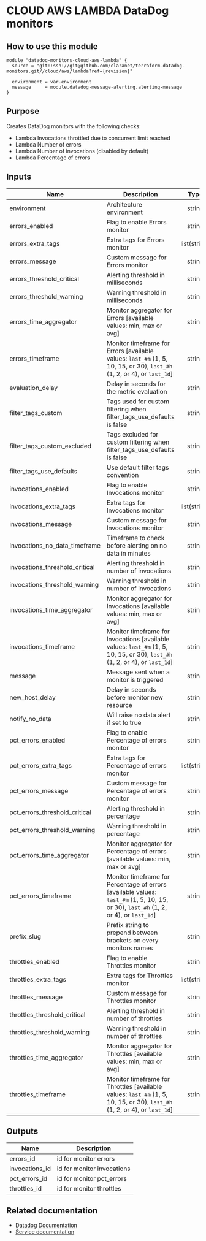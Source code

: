 # CLOUD AWS LAMBDA DataDog monitors

## How to use this module

```
module "datadog-monitors-cloud-aws-lambda" {
  source = "git::ssh://git@github.com/claranet/terraform-datadog-monitors.git//cloud/aws/lambda?ref={revision}"

  environment = var.environment
  message     = module.datadog-message-alerting.alerting-message
}

```

## Purpose

Creates DataDog monitors with the following checks:

- Lambda Invocations throttled due to concurrent limit reached
- Lambda Number of errors
- Lambda Number of invocations (disabled by default)
- Lambda Percentage of errors

## Inputs

| Name | Description | Type | Default | Required |
|------|-------------|:----:|:-----:|:-----:|
| environment | Architecture environment | string | n/a | yes |
| errors\_enabled | Flag to enable Errors monitor | string | `"false"` | no |
| errors\_extra\_tags | Extra tags for Errors monitor | list(string) | `[]` | no |
| errors\_message | Custom message for Errors monitor | string | `""` | no |
| errors\_threshold\_critical | Alerting threshold in milliseconds | string | `"3"` | no |
| errors\_threshold\_warning | Warning threshold in milliseconds | string | `"1"` | no |
| errors\_time\_aggregator | Monitor aggregator for Errors [available values: min, max or avg] | string | `"sum"` | no |
| errors\_timeframe | Monitor timeframe for Errors [available values: `last_#m` (1, 5, 10, 15, or 30), `last_#h` (1, 2, or 4), or `last_1d`] | string | `"last_1h"` | no |
| evaluation\_delay | Delay in seconds for the metric evaluation | string | `"900"` | no |
| filter\_tags\_custom | Tags used for custom filtering when filter_tags_use_defaults is false | string | `"*"` | no |
| filter\_tags\_custom\_excluded | Tags excluded for custom filtering when filter_tags_use_defaults is false | string | `""` | no |
| filter\_tags\_use\_defaults | Use default filter tags convention | string | `"true"` | no |
| invocations\_enabled | Flag to enable Invocations monitor | string | `"false"` | no |
| invocations\_extra\_tags | Extra tags for Invocations monitor | list(string) | `[]` | no |
| invocations\_message | Custom message for Invocations monitor | string | `""` | no |
| invocations\_no\_data\_timeframe | Timeframe to check before alerting on no data in minutes | string | `"120"` | no |
| invocations\_threshold\_critical | Alerting threshold in number of invocations | string | `"1"` | no |
| invocations\_threshold\_warning | Warning threshold in number of invocations | string | `"2"` | no |
| invocations\_time\_aggregator | Monitor aggregator for Invocations [available values: min, max or avg] | string | `"sum"` | no |
| invocations\_timeframe | Monitor timeframe for Invocations [available values: `last_#m` (1, 5, 10, 15, or 30), `last_#h` (1, 2, or 4), or `last_1d`] | string | `"last_30m"` | no |
| message | Message sent when a monitor is triggered | string | n/a | yes |
| new\_host\_delay | Delay in seconds before monitor new resource | string | `"300"` | no |
| notify\_no\_data | Will raise no data alert if set to true | string | `"true"` | no |
| pct\_errors\_enabled | Flag to enable Percentage of errors monitor | string | `"true"` | no |
| pct\_errors\_extra\_tags | Extra tags for Percentage of errors monitor | list(string) | `[]` | no |
| pct\_errors\_message | Custom message for Percentage of errors monitor | string | `""` | no |
| pct\_errors\_threshold\_critical | Alerting threshold in percentage | string | `"30"` | no |
| pct\_errors\_threshold\_warning | Warning threshold in percentage | string | `"20"` | no |
| pct\_errors\_time\_aggregator | Monitor aggregator for Percentage of errors [available values: min, max or avg] | string | `"sum"` | no |
| pct\_errors\_timeframe | Monitor timeframe for Percentage of errors [available values: `last_#m` (1, 5, 10, 15, or 30), `last_#h` (1, 2, or 4), or `last_1d`] | string | `"last_1h"` | no |
| prefix\_slug | Prefix string to prepend between brackets on every monitors names | string | `""` | no |
| throttles\_enabled | Flag to enable Throttles monitor | string | `"true"` | no |
| throttles\_extra\_tags | Extra tags for Throttles monitor | list(string) | `[]` | no |
| throttles\_message | Custom message for Throttles monitor | string | `""` | no |
| throttles\_threshold\_critical | Alerting threshold in number of throttles | string | `"3"` | no |
| throttles\_threshold\_warning | Warning threshold in number of throttles | string | `"1"` | no |
| throttles\_time\_aggregator | Monitor aggregator for Throttles [available values: min, max or avg] | string | `"sum"` | no |
| throttles\_timeframe | Monitor timeframe for Throttles [available values: `last_#m` (1, 5, 10, 15, or 30), `last_#h` (1, 2, or 4), or `last_1d`] | string | `"last_1h"` | no |

## Outputs

| Name | Description |
|------|-------------|
| errors\_id | id for monitor errors |
| invocations\_id | id for monitor invocations |
| pct\_errors\_id | id for monitor pct_errors |
| throttles\_id | id for monitor throttles |

## Related documentation
* [Datadog Documentation](https://docs.datadoghq.com/integrations/amazon_lambda/)
* [Service documentation](https://docs.aws.amazon.com/lambda/index.html)
